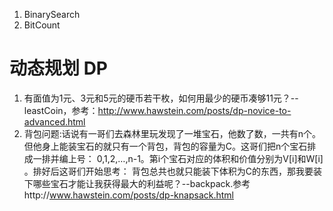 1. BinarySearch
2. BitCount


# 动态规划 DP
 1. 有面值为1元、3元和5元的硬币若干枚，如何用最少的硬币凑够11元？--leastCoin，参考：http://www.hawstein.com/posts/dp-novice-to-advanced.html
 2. 背包问题:话说有一哥们去森林里玩发现了一堆宝石，他数了数，一共有n个。 但他身上能装宝石的就只有一个背包，背包的容量为C。这哥们把n个宝石排成一排并编上号： 0,1,2,…,n-1。第i个宝石对应的体积和价值分别为V[i]和W[i] 。排好后这哥们开始思考： 背包总共也就只能装下体积为C的东西，那我要装下哪些宝石才能让我获得最大的利益呢？--backpack.参考http://www.hawstein.com/posts/dp-knapsack.html